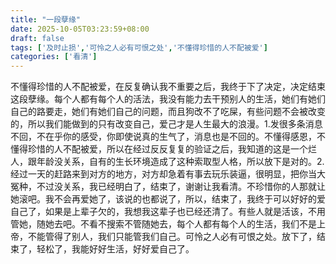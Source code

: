 ```yaml
---
title: "一段孽缘"
date: 2025-10-05T03:23:59+08:00
draft: false
tags: ['及时止损','可怜之人必有可恨之处','不懂得珍惜的人不配被爱']
categories: ['看清']
---
```


不懂得珍惜的人不配被爱，在反复确认我不重要之后，我终于下了决定，决定结束这段孽缘。每个人都有每个人的活法，我没有能力去干预别人的生活，她们有她们自己的路要走，她们有她们自己的问题，而且狗改不了吃屎，有些问题不会被改变的，所以我们能做到的只有改变自己，爱己才是人生最大的浪漫。1.发很多条消息不回，不在乎你的感受，你即使说真的生气了，消息也是不回的。不懂得感恩，不懂得珍惜的人不配被爱，所以在经过反反复复的验证之后，我知道的这是一个烂人，跟年龄没关系，自有的生长环境造成了这种索取型人格，所以放下是对的。2.经过一天的赶路来到对方的地方，对方却急着有事去玩乐装逼，很明显，把你当大冤种，不过没关系，我已经明白了，结束了，谢谢让我看清。不珍惜你的人那就让她滚吧。我不会再爱她了，该说的也都说了，所以，结束了，我终于可以好好的爱自己了，如果是上辈子欠的，我想我这辈子也已经还清了。有些人就是活该，不用管她，随她去吧。不看不搜索不管随她去，每个人都有每个人的生活，我们不是上帝，不能管得了别人，我们只能管我们自己。可怜之人必有可恨之处。放下了，结束了，轻松了，我能好好生活，好好爱自己了。
